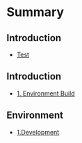 # Summary

## Introduction

* [Test](reference/test.md)

## Introduction

* [1. Environment Build](README.md)

## Environment

* [1.Development](environment/preparing-for-development.md)

